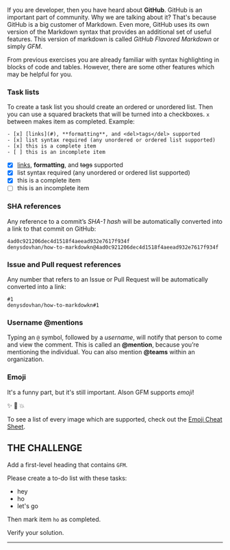 If you are developer, then you have heard about **GitHub**. GitHub is an important part of community. Why we are talking about it? That's because GitHub is a big customer of Markdown. Even more, GitHub uses its own version of the Markdown syntax that provides an additional set of useful features. This version of markdown is called _GitHub Flavored Markdown_ or simply _GFM_.

From previous exercises you are already familiar with syntax highlighting in blocks of code and tables. However, there are some other features which may be helpful for you.

### Task lists

To create a task list you should create an ordered or unordered list. Then you can use a squared brackets that will be turned into a checkboxes. `x` between makes item as completed. Example:

    - [x] [links](#), **formatting**, and <del>tags</del> supported
    - [x] list syntax required (any unordered or ordered list supported)
    - [x] this is a complete item
    - [ ] this is an incomplete item

- [x] [links](#), **formatting**, and <del>tags</del> supported
- [x] list syntax required (any unordered or ordered list supported)
- [x] this is a complete item
- [ ] this is an incomplete item

### SHA references

Any reference to a commit’s _SHA-1 hash_ will be automatically converted into a link to that commit on GitHub:

    4ad0c921206dec4d1518f4aeead932e7617f934f
    denysdovhan/how-to-markdowkn@4ad0c921206dec4d1518f4aeead932e7617f934f

### Issue and Pull request references

Any number that refers to an Issue or Pull Request will be automatically converted into a link:

    #1
    denysdovhan/how-to-markdowkn#1

### Username @mentions

Typing an `@` symbol, followed by a _username_, will notify that person to come and view the comment. This is called an **@mention**, because you’re mentioning the individual. You can also mention **@teams** within an organization.

### Emoji

It's a funny part, but it's still important. Alson GFM supports _emoji_!

✨ 🐫 💥

To see a list of every image which are supported, check out the [Emoji Cheat Sheet](http://www.emoji-cheat-sheet.com/).

## THE CHALLENGE

Add a first-level heading that contains `GFM`.

Please create a to-do list with these tasks:

- hey
- ho
- let's go

Then mark item `ho` as completed.

Verify your solution.

---
